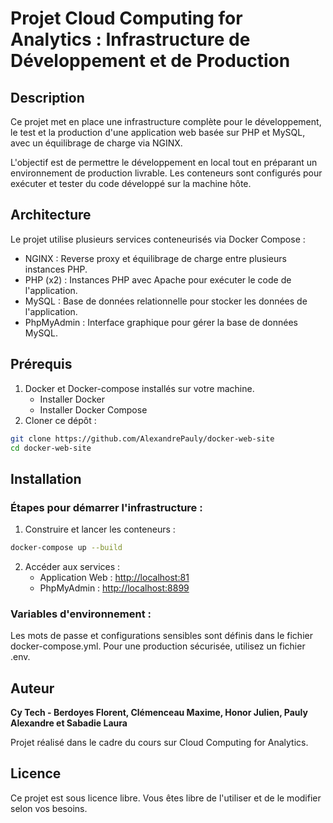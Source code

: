 # Projet Cloud Computing for Analytics : Infrastructure de Développement et de Production

## Description

Ce projet met en place une infrastructure complète pour le développement, le test et la production d'une application web basée sur PHP et MySQL, avec un équilibrage de charge via NGINX.

L'objectif est de permettre le développement en local tout en préparant un environnement de production livrable. Les conteneurs sont configurés pour exécuter et tester du code développé sur la machine hôte.

## Architecture

Le projet utilise plusieurs services conteneurisés via Docker Compose :

- NGINX : Reverse proxy et équilibrage de charge entre plusieurs instances PHP.
- PHP (x2) : Instances PHP avec Apache pour exécuter le code de l'application.
- MySQL : Base de données relationnelle pour stocker les données de l'application.
- PhpMyAdmin : Interface graphique pour gérer la base de données MySQL.

## Prérequis

1. Docker et Docker-compose installés sur votre machine.
    - Installer Docker
    - Installer Docker Compose
2. Cloner ce dépôt :

```bash
git clone https://github.com/AlexandrePauly/docker-web-site
cd docker-web-site
```

## Installation

### Étapes pour démarrer l'infrastructure :

1. Construire et lancer les conteneurs :

```bash
docker-compose up --build
```

2. Accéder aux services :
    - Application Web : [http://localhost:81](http://localhost:81)
    - PhpMyAdmin : [http://localhost:8899](http://localhost:8899)

### Variables d'environnement :

Les mots de passe et configurations sensibles sont définis dans le fichier docker-compose.yml. Pour une production sécurisée, utilisez un fichier .env.

## Auteur

**Cy Tech - Berdoyes Florent, Clémenceau Maxime, Honor Julien, Pauly Alexandre et Sabadie Laura**

Projet réalisé dans le cadre du cours sur Cloud Computing for Analytics.

## Licence

Ce projet est sous licence libre. Vous êtes libre de l'utiliser et de le modifier selon vos besoins.
